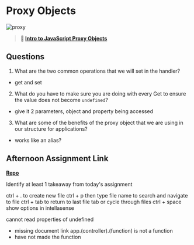 # Proxy Objects

![proxy](https://bcw.blob.core.windows.net/public/img/journals/5120113092091727)

> **📖 [Intro to JavaScript Proxy Objects](https://codeworksacademy.com/fs-student-guide/resources/wk3/03-Proxies)**

## Questions

1. What are the two common operations that we will set in the handler?
  - get and set

2. What do you have to make sure you are doing with every Get to ensure the value does not become `undefined`?
  - give it 2 parameters, object and property being accessed

3. What are some of the benefits of the proxy object that we are using in our structure for applications?
  - works like an alias?
## Afternoon Assignment Link

**[Repo](https://github.com/wstippetts/3-GregsList.git)**

Identify at least 1 takeaway from today's assignment

ctrl + . to create new file
ctrl + p then type file name to search and navigate to file
ctrl + tab to return to last file tab or cycle through files
ctrl + space show options in intellasense


cannot read properties of undefined
 - missing document link
 app.(controller).(function) is not a function
  - have not made the function

